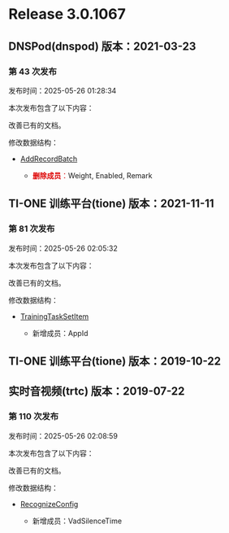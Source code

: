 # Release 3.0.1067

## DNSPod(dnspod) 版本：2021-03-23

### 第 43 次发布

发布时间：2025-05-26 01:28:34

本次发布包含了以下内容：

改善已有的文档。

修改数据结构：

* [AddRecordBatch](https://cloud.tencent.com/document/api/1427/56185#AddRecordBatch)

	* <font color="#dd0000">**删除成员**：</font>Weight, Enabled, Remark




## TI-ONE 训练平台(tione) 版本：2021-11-11

### 第 81 次发布

发布时间：2025-05-26 02:05:32

本次发布包含了以下内容：

改善已有的文档。

修改数据结构：

* [TrainingTaskSetItem](https://cloud.tencent.com/document/api/851/75051#TrainingTaskSetItem)

	* 新增成员：AppId




## TI-ONE 训练平台(tione) 版本：2019-10-22



## 实时音视频(trtc) 版本：2019-07-22

### 第 110 次发布

发布时间：2025-05-26 02:08:59

本次发布包含了以下内容：

改善已有的文档。

修改数据结构：

* [RecognizeConfig](https://cloud.tencent.com/document/api/647/44055#RecognizeConfig)

	* 新增成员：VadSilenceTime




